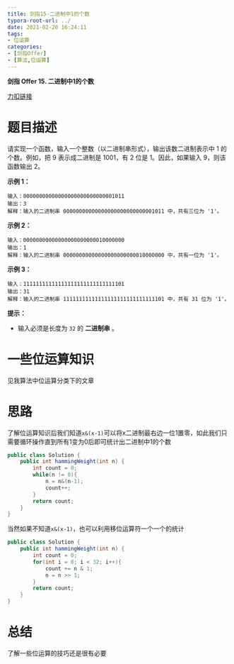 ```yaml
---
title: 剑指15-二进制中1的个数
typora-root-url: ../
date: 2021-02-20 16:24:11
tags:
- 位运算
categories:
- [剑指Offer]
- [算法,位运算]
---
```


**剑指 Offer 15. 二进制中1的个数**

[力扣链接](https://leetcode-cn.com/problems/er-jin-zhi-zhong-1de-ge-shu-lcof/)

<!--more-->

# 题目描述

请实现一个函数，输入一个整数（以二进制串形式），输出该数二进制表示中 1 的个数。例如，把 9 表示成二进制是 1001，有 2 位是 1。因此，如果输入 9，则该函数输出 2。

**示例 1：**

```
输入：00000000000000000000000000001011
输出：3
解释：输入的二进制串 00000000000000000000000000001011 中，共有三位为 '1'。
```

**示例 2：**

```
输入：00000000000000000000000010000000
输出：1
解释：输入的二进制串 00000000000000000000000010000000 中，共有一位为 '1'。
```

**示例 3：**

```
输入：11111111111111111111111111111101
输出：31
解释：输入的二进制串 11111111111111111111111111111101 中，共有 31 位为 '1'。
```

**提示：**

- 输入必须是长度为 `32` 的 **二进制串** 。

# 一些位运算知识

见我算法中位运算分类下的文章

# 思路

了解位运算知识后我们知道`x&(x-1)`可以将x二进制最右边一位1置零，如此我们只需要循环操作直到所有1变为0后即可统计出二进制中1的个数

```java
public class Solution {
    public int hammingWeight(int n) {
        int count = 0;
        while(n != 0){
            n = n&(n-1);
            count++;
        }
        return count;   
    }
}
```

当然如果不知道`x&(x-1)`，也可以利用移位运算符一个一个的统计

```java
public class Solution {
    public int hammingWeight(int n) {
        int count = 0;
        for(int i = 0; i < 32; i++){
            count += n & 1;
            n = n >> 1;
        }
        return count;
    }
}
```

# 总结

了解一些位运算的技巧还是很有必要